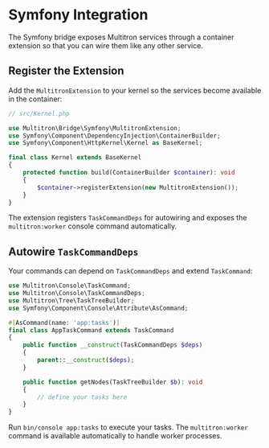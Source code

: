 # Symfony Integration

The Symfony bridge exposes Multitron services through a container extension so
that you can wire them like any other service.

## Register the Extension

Add the `MultitronExtension` to your kernel so the services become available in
the container:

```php
// src/Kernel.php

use Multitron\Bridge\Symfony\MultitronExtension;
use Symfony\Component\DependencyInjection\ContainerBuilder;
use Symfony\Component\HttpKernel\Kernel as BaseKernel;

final class Kernel extends BaseKernel
{
    protected function build(ContainerBuilder $container): void
    {
        $container->registerExtension(new MultitronExtension());
    }
}
```

The extension registers `TaskCommandDeps` for autowiring and exposes the
`multitron:worker` console command automatically.

## Autowire `TaskCommandDeps`

Your commands can depend on `TaskCommandDeps` and extend `TaskCommand`:

```php
use Multitron\Console\TaskCommand;
use Multitron\Console\TaskCommandDeps;
use Multitron\Tree\TaskTreeBuilder;
use Symfony\Component\Console\Attribute\AsCommand;

#[AsCommand(name: 'app:tasks')]
final class AppTaskCommand extends TaskCommand
{
    public function __construct(TaskCommandDeps $deps)
    {
        parent::__construct($deps);
    }

    public function getNodes(TaskTreeBuilder $b): void
    {
        // define your tasks here
    }
}
```

Run `bin/console app:tasks` to execute your tasks. The `multitron:worker`
command is available automatically to handle worker processes.

